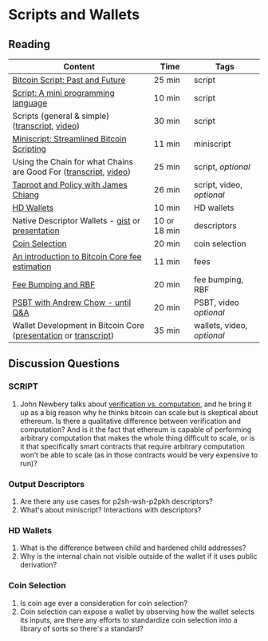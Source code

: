 # Scripts and Wallets

## Reading

| Content                                                              | Time  | Tags                    |
|----------------------------------------------------------------------|-------|-------------------------|
[Bitcoin Script: Past and Future](https://diyhpl.us/wiki/transcripts/chaincode-labs/2020-04-08-john-newbery-contracts-in-bitcoin/) | 25 min | script |
[Script: A mini programming language](https://learnmeabitcoin.com/technical/script) | 10 min | script |
Scripts (general & simple) ([transcript](https://diyhpl.us/wiki/transcripts/scalingbitcoin/tokyo-2018/edgedevplusplus/scripts-general-and-simple/), [video](https://youtu.be/np-SCwkqVy4)) | 30 min | script |
[Miniscript: Streamlined Bitcoin Scripting](https://medium.com/blockstream/miniscript-bitcoin-scripting-3aeff3853620) | 11 min | miniscript |
Using the Chain for what Chains are Good For ([transcript](https://diyhpl.us/wiki/transcripts/scalingbitcoin/stanford-2017/using-the-chain-for-what-chains-are-good-for/), [video](https://youtu.be/3pd6xHjLbhs?t=5757)) | 25 min | script, _optional_ |
[Taproot and Policy with James Chiang](https://youtu.be/EdRm_mnoCWc) | 26 min | script, video, _optional_ |
[HD Wallets](https://learnmeabitcoin.com/technical/hd-wallets) | 10 min | HD wallets |
Native Descriptor Wallets - [gist](https://gist.github.com/achow101/94d889715afd49181f8efdca1f9faa25) or [presentation](https://diyhpl.us/wiki/transcripts/advancing-bitcoin/2020/2020-02-06-andrew-chow-descriptor-wallets/) | 10 or 18 min | descriptors |
[Coin Selection](https://diyhpl.us/wiki/transcripts/scalingbitcoin/tokyo-2018/edgedevplusplus/coin-selection/) | 20 min | coin selection |
[An introduction to Bitcoin Core fee estimation](https://bitcointechtalk.com/an-introduction-to-bitcoin-core-fee-estimation-27920880ad0) | 11 min | fees |
[Fee Bumping and RBF](https://github.com/bitcoinops/scaling-book/blob/add_rbf/1.fee_bumping/fee_bumping.md) | 20 min | fee bumping, RBF |
[PSBT with Andrew Chow - until Q&A](https://youtu.be/H6xZSRDXUiU) | 20 min | PSBT, video _optional_ |
Wallet Development in Bitcoin Core ([presentation](https://youtu.be/j0V8elTzYAA) or [transcript](https://diyhpl.us/wiki/transcripts/scalingbitcoin/tel-aviv-2019/edgedevplusplus/wallet-architecture/)) | 35 min | wallets, video, _optional_ |

## Discussion Questions

### SCRIPT
1. John Newbery talks about [verification vs. computation](https://youtu.be/np-SCwkqVy4?t=934), and he bring it up as a big reason why he thinks bitcoin can scale but is skeptical about ethereum. Is there a qualitative difference between verification and computation? And is it the fact that ethereum is capable of performing arbitrary computation that makes the whole thing difficult to scale, or is it that specifically smart contracts that require arbitrary computation won’t be able to scale (as in those contracts would be very expensive to run)?

### Output Descriptors
1. Are there any use cases for p2sh-wsh-p2pkh descriptors?
1. What's about miniscript? Interactions with descriptors?

### HD Wallets
1. What is the difference between child and hardened child addresses?
1. Why is the internal chain not visible outside of the wallet if it uses public derivation?

### Coin Selection
1. Is coin age ever a consideration for coin selection?
1. Coin selection can expose a wallet by observing how the wallet selects its inputs, are there any efforts to standardize coin selection into a library of sorts so there's a standard?
